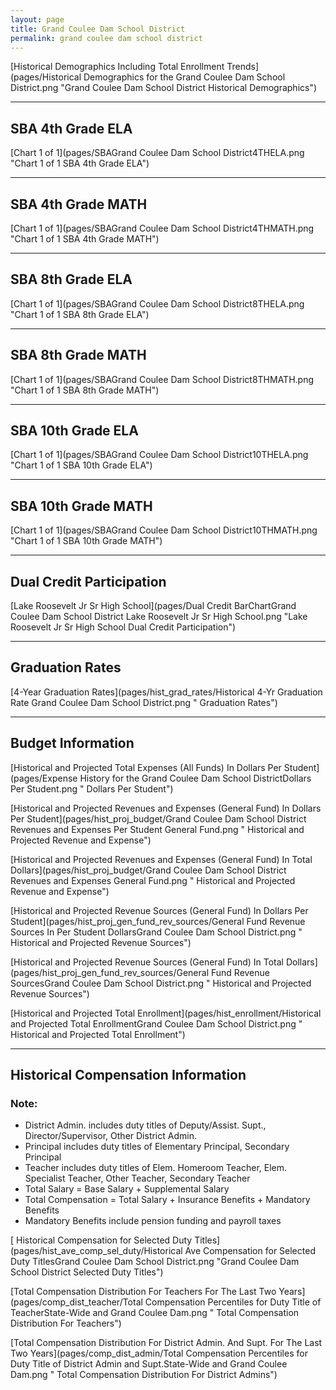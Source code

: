 ```yaml
---
layout: page
title: Grand Coulee Dam School District
permalink: grand coulee dam school district
---
```



[Historical Demographics Including Total Enrollment Trends](pages/Historical Demographics for the Grand Coulee Dam School District.png "Grand Coulee Dam School District Historical Demographics")

___

## SBA 4th Grade ELA

[Chart 1 of 1](pages/SBAGrand Coulee Dam School District4THELA.png "Chart 1 of 1 SBA 4th Grade ELA")


___

## SBA 4th Grade MATH

[Chart 1 of 1](pages/SBAGrand Coulee Dam School District4THMATH.png "Chart 1 of 1 SBA 4th Grade MATH")


___

## SBA 8th Grade ELA

[Chart 1 of 1](pages/SBAGrand Coulee Dam School District8THELA.png "Chart 1 of 1 SBA 8th Grade ELA")


___

## SBA 8th Grade MATH

[Chart 1 of 1](pages/SBAGrand Coulee Dam School District8THMATH.png "Chart 1 of 1 SBA 8th Grade MATH")


___

## SBA 10th Grade ELA

[Chart 1 of 1](pages/SBAGrand Coulee Dam School District10THELA.png "Chart 1 of 1 SBA 10th Grade ELA")


___

## SBA 10th Grade MATH

[Chart 1 of 1](pages/SBAGrand Coulee Dam School District10THMATH.png "Chart 1 of 1 SBA 10th Grade MATH")


___

## Dual Credit Participation

[Lake Roosevelt Jr Sr High School](pages/Dual Credit BarChartGrand Coulee Dam School District Lake Roosevelt Jr Sr High School.png "Lake Roosevelt Jr Sr High School Dual Credit Participation")


___

## Graduation Rates

[4-Year Graduation Rates](pages/hist_grad_rates/Historical 4-Yr Graduation Rate Grand Coulee Dam School District.png " Graduation Rates")


___

## Budget Information

[Historical and Projected Total Expenses (All Funds) In Dollars Per Student](pages/Expense History for the Grand Coulee Dam School DistrictDollars Per Student.png " Dollars Per Student")

[Historical and Projected Revenues and Expenses (General Fund) In Dollars Per Student](pages/hist_proj_budget/Grand Coulee Dam School District Revenues and Expenses Per Student General Fund.png " Historical and Projected Revenue and Expense")

[Historical and Projected Revenues and Expenses (General Fund) In Total Dollars](pages/hist_proj_budget/Grand Coulee Dam School District Revenues and Expenses General Fund.png " Historical and Projected Revenue and Expense")

[Historical and Projected Revenue Sources (General Fund) In Dollars Per Student](pages/hist_proj_gen_fund_rev_sources/General Fund Revenue Sources In Per Student DollarsGrand Coulee Dam School District.png " Historical and Projected Revenue Sources")

[Historical and Projected Revenue Sources (General Fund) In Total Dollars](pages/hist_proj_gen_fund_rev_sources/General Fund Revenue SourcesGrand Coulee Dam School District.png " Historical and Projected Revenue Sources")

[Historical and Projected Total Enrollment](pages/hist_enrollment/Historical and Projected Total EnrollmentGrand Coulee Dam School District.png " Historical and Projected Total Enrollment")


___

## Historical Compensation Information
### Note:
- District Admin. includes duty titles of Deputy/Assist. Supt., Director/Supervisor, Other District Admin.
- Principal includes duty titles of Elementary Principal, Secondary Principal
- Teacher includes duty titles of Elem. Homeroom Teacher, Elem. Specialist Teacher, Other Teacher, Secondary Teacher
- Total Salary = Base Salary + Supplemental Salary
- Total Compensation = Total Salary + Insurance Benefits + Mandatory Benefits
- Mandatory Benefits include pension funding and payroll taxes

[ Historical Compensation for Selected Duty Titles](pages/hist_ave_comp_sel_duty/Historical Ave Compensation for Selected Duty TitlesGrand Coulee Dam School District.png "Grand Coulee Dam School District Selected Duty Titles")

[Total Compensation Distribution For Teachers For The Last Two Years](pages/comp_dist_teacher/Total Compensation Percentiles for Duty Title of TeacherState-Wide and Grand Coulee Dam.png " Total Compensation Distribution For Teachers")

[Total Compensation Distribution For District Admin. And Supt. For The Last Two Years](pages/comp_dist_admin/Total Compensation Percentiles for Duty Title of District Admin and Supt.State-Wide and Grand Coulee Dam.png " Total Compensation Distribution For District Admins")

